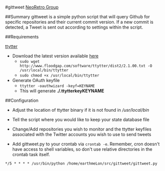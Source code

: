 #gittweet
  [NeoRetro Group](https://neoretro.net)

##Summary
gittweet is a simple python script that will query Github for specific repositories and their current commit version.  If a new commit is detected, a Tweet is sent out according to settings within the script.


##Requirements

[ttytter](http://www.floodgap.com/software/ttytter/)

  * Download the latest version available [here](http://www.floodgap.com/software/ttytter/dist2/)
    * `sudo wget http://www.floodgap.com/software/ttytter/dist2/2.1.00.txt -O /usr/local/bin/ttytter`
    * `sudo chmod +x /usr/local/bin/ttytter`
  * Generate OAuth keyfile
    * `ttytter -oauthwizard -keyf=KEYNAME`
    * This will generate **./.ttytterkeyKEYNAME**

##Configuration

  * Adjust the location of ttytter binary if it is not found in */usr/local/bin*
  * Tell the script where you would like to keep your state database file
  * Change/Add repositories you wish to monitor and the ttytter keyfiles associated with the Twitter accounts you wish to use to send tweets

  * Add gittweet.py to your crontab via `crontab -e`.  Remember, cron doesn't have access to shell variables, so don't use relative directories in the crontab task itself.

`*/5 * * * * /usr/bin/python /home/earthmeLon/src/gittweet/gittweet.py`

